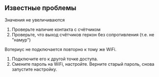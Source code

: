

## Известные проблемы 

Значения не увеличиваются
1. Проверьте наличие контакта с счётчиком
2. Проверьте, что выход счётчиков геркон без сопротивления (т.е. не "намур")

Вотериус не подключается повторно к тому же WiFi.
1. Подключите его к другой точке доступа.
2. Смените пароль на WiFi, настройте. Верните старый пароль, снова запустите настройку.


